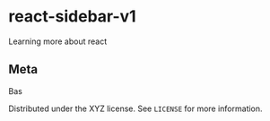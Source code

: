 # react-sidebar-v1

Learning more about react 

## Meta

Bas

Distributed under the XYZ license. See `LICENSE` for more information.
